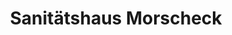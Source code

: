 ---
title: "Sanitätshaus Morscheck"
url: /kloster-lehnin/sanitaetshaus-morscheck/
shop: Sanitätshaus
---